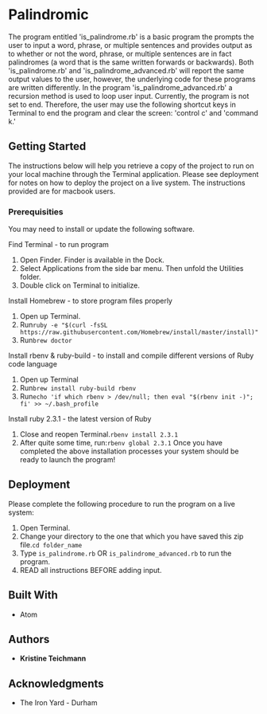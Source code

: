 # Palindromic

The program entitled 'is_palindrome.rb' is a basic program the prompts the user to input a word, phrase, or multiple sentences and provides output as to whether or not the word, phrase, or multiple sentences are in fact palindromes (a word that is the same written forwards or backwards).  Both 'is_palindrome.rb' and 'is_palindrome_advanced.rb' will report the same output values to the user, however, the underlying code for these programs are written differently.  In the program 'is_palindrome_advanced.rb' a recursion method is used to loop user input.  Currently, the program is not set to end.  Therefore, the user may use the following shortcut keys in Terminal to end the program and clear the screen: 'control c' and 'command k.'

## Getting Started

The instructions below will help you retrieve a copy of the project to run on your local machine through the Terminal application. Please see deployment for notes on how to deploy the project on a live system.  The instructions provided are for macbook users.

### Prerequisities

You may need to install or update the following software.

Find Terminal - to run program
  1. Open Finder. Finder is available in the Dock.
  2. Select Applications from the side bar menu.  Then unfold the Utilities folder.
  3. Double click on Terminal to initialize.

Install Homebrew - to store program files properly
  1. Open up Terminal.
  2. Run```ruby -e "$(curl -fsSL https://raw.githubusercontent.com/Homebrew/install/master/install)"```
  3. Run```brew doctor```

Install rbenv & ruby-build - to install and compile different versions of Ruby code language
  1. Open up Terminal
  2. Run```brew install ruby-build rbenv```
  3. Run```echo 'if which rbenv > /dev/null; then eval "$(rbenv init -)"; fi' >> ~/.bash_profile```

Install ruby 2.3.1 - the latest version of Ruby
  1. Close and reopen Terminal.```rbenv install 2.3.1```
  2. After quite some time, run:```rbenv global 2.3.1```
Once you have completed the above installation processes your system should be ready to launch the program!

## Deployment

Please complete the following procedure to run the program on a live system:
  1. Open Terminal.
  2. Change your directory to the one that which you have saved this zip file.`cd folder_name`
  3. Type `is_palindrome.rb` OR  `is_palindrome_advanced.rb` to run the program.
  4. READ all instructions BEFORE adding input.

## Built With

* Atom

## Authors

* **Kristine Teichmann**

## Acknowledgments

* The Iron Yard - Durham
